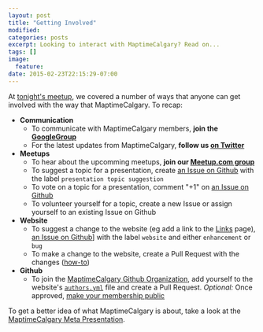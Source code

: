 ```yaml
---
layout: post
title: "Getting Involved"
modified:
categories: posts
excerpt: Looking to interact with MaptimeCalgary? Read on...
tags: []
image:
  feature:
date: 2015-02-23T22:15:29-07:00
---
```


At [tonight's meetup](/posts/2015/02/08/first-meetup/), we covered a number of ways that anyone can get involved with the way that MaptimeCalgary.  To recap:

- **Communication**
  - To communicate with MaptimeCalgary members, **join the [GoogleGroup](https://groups.google.com/forum/#!forum/maptimecalgary)**
  - For the latest updates from MaptimeCalgary, **follow us [on Twitter](https://twitter.com/MaptimeCalgary)**
- **Meetups**
  - To hear about the upcomming meetups, **join our [Meetup.com group](http://www.meetup.com/MaptimeCalgary)**
  - To suggest a topic for a presentation, create [an Issue on Github](https://github.com/MaptimeCalgary/maptimecalgary.github.io/labels/presentation%20topic%20suggestion) with the label `presentation topic suggestion`
  - To vote on a topic for a presentation, comment "+1" on [an Issue on Github](https://github.com/MaptimeCalgary/maptimecalgary.github.io/labels/presentation%20topic%20suggestion)
  - To volunteer yourself for a topic, create a new Issue or assign yourself to an existing Issue on Github
- **Website**
  - To suggest a change to the website (eg add a link to the [Links](/links) page), [an Issue on Github](https://github.com/MaptimeCalgary/maptimecalgary.github.io/labels/presentation%20topic%20suggestion)] with the label `website` and either `enhancement` or `bug`
  - To make a change to the website, create a Pull Request with the changes ([how-to](https://help.github.com/articles/using-pull-requests/))
- **Github**
  - To join the [MaptimeCalgary Github Organization](https://github.com/MaptimeCalgary), add yourself to the website's [`authors.yml`](https://github.com/MaptimeCalgary/maptimecalgary.github.io/blob/master/_data/authors.yml) file and create a Pull Request. _Optional:_ Once approved, [make your membership public](https://help.github.com/articles/publicizing-or-concealing-organization-membership/)

To get a better idea of what MaptimeCalgary is about, take a look at the [MaptimeCalgary Meta Presentation](http://maptimecalgary.github.io/presentation-meta-maptime).
